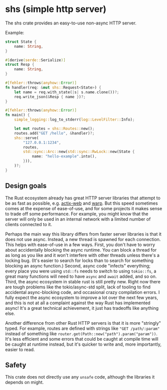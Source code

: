 # shs (simple http server)

The shs crate provides an easy-to-use non-async HTTP server.

Example:

```rust
struct State {
    name: String,
}

#[derive(serde::Serialize)]
struct Resp {
    name: String,
}

#[fehler::throws(anyhow::Error)]
fn handler(req: &mut shs::Request<State>) {
    let name = req.with_state(|s| s.name.clone())?;
    req.write_json(&Resp { name })?;
}

#[fehler::throws(anyhow::Error)]
fn main() {
    simple_logging::log_to_stderr(log::LevelFilter::Info);

    let mut routes = shs::Routes::new();
    routes.add("GET /hello", &handler)?;
    shs::serve(
        "127.0.0.1:1234",
        routes,
        std::sync::Arc::new(std::sync::RwLock::new(State {
            name: "hello-example".into(),
        })),
    )?;
}
```

## Design goals

The Rust ecosystem already has great HTTP server libraries that
attempt to be as fast as possible, e.g. [actix-web](https://actix.rs)
and [warp](https://github.com/seanmonstar/warp). But this speed
sometimes comes at the expense of ease-of-use, and for some projects
it makes sense to trade off some performance. For example, you might
know that the server will only be used in an internal network with a
limited number of clients connected to it.

Perhaps the main way this library differs from faster server libraries
is that it does not use async. Instead, a new thread is spawned for
each connection. This helps with ease-of-use in a few ways. First, you
don't have to worry about accidentally blocking the async runtime. You
can block a thread for as long as you like and it won't interfere with
other threads unless there's a locking bug. (It's easier to search for
locks than to search for something blocking an async function.)
Second, async code "infects" everything; every place you were using
`std::fs` needs to switch to using `tokio::fs`, a great many functions
will need to have `async` and `await` added, and so on. Third, the
async ecosystem in stable rust is still pretty new. Right now there
are tough problems like the tokio/async-std split, lack of tooling to
find accidental async-blocking code, and occasional crazy compilation
errors. I fully expect the async ecosystem to improve a lot over the
next few years, and this is not at all a complaint against the way
Rust has implemented async! It's a great technical achievement, it
just has tradeoffs like anything else.

Another difference from other Rust HTTP servers is that it is more
"stringly" typed. For example, routes are defined with strings like
`"GET /path/:param"` instead of something like
`router.get(Path::new("path").param("param"))`. It's less efficient
and some errors that could be caught at compile time will be caught at
runtime instead, but it's quicker to write and, more importantly,
easier to read.

## Safety

This crate does not directly use any `unsafe` code, although the
libraries it depends on might.

